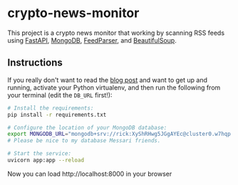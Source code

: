 # crypto-news-monitor

This project is a crypto news monitor that working by scanning RSS feeds using [FastAPI](https://fastapi.tiangolo.com/), [MongoDB](https://developer.mongodb.com/), [FeedParser](https://feedparser.readthedocs.io/en/latest/index.html), and [BeautifulSoup](https://beautiful-soup-4.readthedocs.io/en/latest/#). 




## Instructions

If you really don't want to read the [blog post](https://developer.mongodb.com/quickstart/python-quickstart-fastapi/) and want to get up and running,
activate your Python virtualenv, and then run the following from your terminal (edit the `DB_URL` first!):

```bash
# Install the requirements:
pip install -r requirements.txt

# Configure the location of your MongoDB database:
export MONGODB_URL="mongodb+srv://rick:XyShRHwg5JGgAYEc@cluster0.w7hqp.mongodb.net/?retryWrites=true&w=majority"
# Please be nice to my database Messari friends.

# Start the service:
uvicorn app:app --reload
```

Now you can load http://localhost:8000 in your browser

